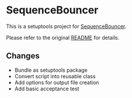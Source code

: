 # SequenceBouncer

This is a setuptools project for [SequenceBouncer](https://github.com/corydunnlab/SequenceBouncer).

Please refer to the original [README](README.original.txt) for details.

## Changes
- Bundle as setuptools package
- Convert script into reusable class
- Add options for output file creation
- Add basic acceptance test
